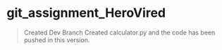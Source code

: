 # git_assignment_HeroVired


> Created Dev Branch
> Created calculator.py and the code has been pushed in this version.